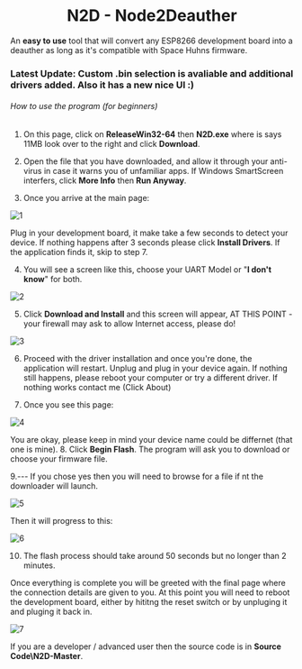 <h1 align="center">N2D - Node2Deauther</h1>

An **easy to use** tool that will convert any ESP8266 development board into a deauther as long as it's compatible with Space Huhns firmware.

### Latest Update: Custom .bin selection is avaliable and additional drivers added. Also it has a new nice UI :)

###### How to use the program (*for beginners*)

1. On this page, click on **ReleaseWin32-64** then **N2D.exe** where is says 11MB look over to the right and click **Download**.

2. Open the file that you have downloaded, and allow it through your anti-virus in case it warns you of unfamiliar apps. If Windows SmartScreen interfers, click **More Info** then **Run Anyway**.

3. Once you arrive at the main page:

![1](https://raw.githubusercontent.com/mrvodka007/n2d/master/Preview-IMG/ScreenShot1.PNG)

Plug in your development board, it make take a few seconds to detect your device. If nothing happens after 3 seconds please click **Install Drivers**. If the application finds it, skip to step 7.

4. You will see a screen like this, choose your UART Model or "**I don't know**" for both.

![2](https://raw.githubusercontent.com/mrvodka007/n2d/master/Preview-IMG/ScreenShot2.PNG)

5. Click **Download and Install** and this screen will appear, AT THIS POINT - your firewall may ask to allow Internet access, please 
do!

![3](https://raw.githubusercontent.com/mrvodka007/n2d/master/Preview-IMG/ScreenShot4.PNG)

6. Proceed with the driver installation and once you're done, the application will restart. Unplug and plug in your device again. If nothing still happens, please reboot your computer or try a different driver. If nothing works contact me (Click About)

7. Once you see this page:

![4](https://raw.githubusercontent.com/mrvodka007/n2d/master/Preview-IMG/ScreenShot5.PNG)

You are okay, please keep in mind your device name could be differnet (that one is mine).
8. Click **Begin Flash**. The program will ask you to download or choose your firmware file. 

9.--- If you chose yes then you will need to browse for a file if nt the downloader will launch.

![5](https://raw.githubusercontent.com/mrvodka007/n2d/master/Preview-IMG/ScreenShot6.PNG)

Then it will progress to this:

![6](https://raw.githubusercontent.com/mrvodka007/n2d/master/Preview-IMG/Update1-FLASH.PNG)

10. The flash process should take around 50 seconds but no longer than 2 minutes.

Once everything is complete you will be greeted with the final page where the connection details are given to you.
At this point you will need to reboot the development board, either by hititng the reset switch or by unpluging it and pluging it back in.
&nbsp;

![7](https://raw.githubusercontent.com/mrvodka007/n2d/master/Preview-IMG/ScreenShot8.PNG)




If you are a developer / advanced user then the source code is in **Source Code\N2D-Master**.
